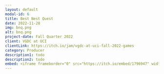 ```yaml
---
layout: default
modal-id: 6
title: Best Nest Quest
date: 2022-11-28
img: bnq.png
alt: bnq.png
project-date: Fall Quarter 2022
client: VGDC at UCI
clientLink: https://itch.io/jam/vgdc-at-uci-fall-2022-games
category: Producer
description1: todo
description2: todo
embed: <iframe frameborder="0" src="https://itch.io/embed/1796947" width="208" height="167"><a href="https://aizin.itch.io/best-nest-quest">Best Nest Quest by Aizin, El Estebann, cupcakebox, KohakuHero, Christian Pena</a></iframe>
---
```

